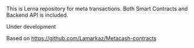 This is Lerna repository for meta transactions. 
Both Smart Contracts and Backend API is included. 

Under development

Based on https://github.com/Lamarkaz/Metacash-contracts

